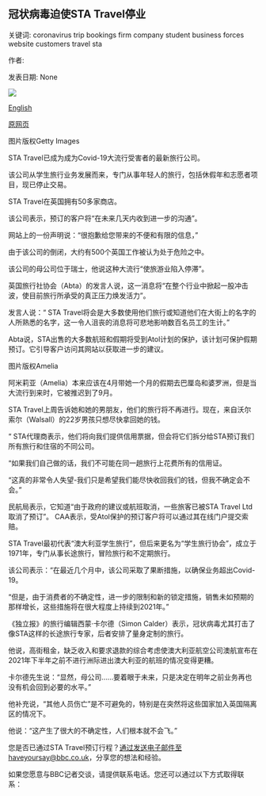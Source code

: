 ## 冠状病毒迫使STA Travel停业

关键词: coronavirus trip bookings firm company student business forces website customers travel sta

作者: 

发表日期: None

![](https://ichef.bbci.co.uk/news/1024/branded_news/464B/production/_114059971_gettyimages-1219196830.jpg)

[English](Coronavirus%20forces%20STA%20Travel%20out%20of%20business.md)

[原网页](https://www.bbc.com/news/business-53868447)

图片版权Getty Images

STA Travel已成为成为Covid-19大流行受害者的最新旅行公司。

该公司从学生旅行业务发展而来，专门从事年轻人的旅行，包括休假年和志愿者项目，现已停止交易。

STA Travel在英国拥有50多家商店。

该公司表示，预订的客户将“在未来几天内收到进一步的沟通”。

网站上的一份声明说：“很抱歉给您带来的不便和有限的信息，”

由于该公司的倒闭，大约有500个英国工作被认为处于危险之中。

该公司的母公司位于瑞士，他说这种大流行“使旅游业陷入停滞”。

英国旅行社协会（Abta）的发言人说，这一消息将“在整个行业中掀起一股冲击波，使目前旅行所承受的真正压力焕发活力”。

发言人说：“ STA Travel将会是大多数使用他们旅行或知道他们在大街上的名字的人所熟悉的名字，这一令人沮丧的消息将可悲地影响数百名员工的生计。”

Abta说，STA出售的大多数航班和假期将受到Atol计划的保护，该计划可保护假期预订。它引导客户访问其网站以获取进一步的建议。

图片版权Amelia

阿米莉亚（Amelia）本来应该在4月带她一个月的假期去巴厘岛和婆罗洲，但是当大流行到来时，它被推迟到了9月。

STA Travel上周告诉她和她的男朋友，他们的旅行将不再进行。现在，来自沃尔索尔（Walsall）的22岁男孩只想尽快拿回她的钱。

“ STA代理商表示，他们将向我们提供信用票据，但会将它们拆分给STA预订我们所有旅行和住宿的不同公司。

“如果我们自己做的话，我们不可能在同一趟旅行上花费所有的信用证。

“这真的非常令人失望-我们只是希望我们能尽快收回我们的钱，但我不确定会不会。”

民航局表示，它知道“由于政府的建议或航班取消，一些旅客已被STA Travel Ltd取消了预订”。 CAA表示，受Atol保护的预订客户将可以通过其在线门户提交索赔。

STA Travel最初代表“澳大利亚学生旅行”，但后来更名为“学生旅行协会”，成立于1971年，专门从事长途旅行，冒险旅行和不定期旅行。

该公司表示：“在最近几个月中，该公司采取了果断措施，以确保业务超出Covid-19。

“但是，由于消费者的不确定性，进一步的限制和新的锁定措施，销售未如预期的那样增长，这些措施将在很大程度上持续到2021年。”

《独立报》的旅行编辑西蒙·卡尔德（Simon Calder）表示，冠状病毒尤其打击了像STA这样的长途旅行专家，后者安排了量身定制的旅行。

他说，高街租金，缺乏收入和要求退款的综合考虑使澳大利亚航空公司澳航宣布在2021年下半年之前不进行洲际进出澳大利亚的航班的情况变得更糟。

卡尔德先生说：“显然，母公司……要着眼于未来，只是决定在明年之前业务再也没有机会回到必要的水平。”

他补充说，“其他人员伤亡”是不可避免的，特别是在突然将这些国家加入英国隔离区的情况下。

他说：“这产生了很大的不确定性，人们根本就不会飞。”

您是否已通过STA Travel预订行程？通过发送电子邮件至haveyoursay@bbc.co.uk，分享您的想法和经验。

如果您愿意与BBC记者交谈，请提供联系电话。您还可以通过以下方式取得联系：
